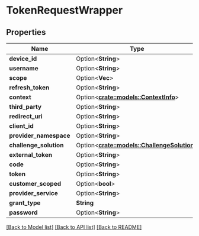 # TokenRequestWrapper

## Properties

Name | Type | Description | Notes
------------ | ------------- | ------------- | -------------
**device_id** | Option<**String**> |  | [optional]
**username** | Option<**String**> |  | [optional]
**scope** | Option<**Vec<String>**> |  | [optional]
**refresh_token** | Option<**String**> |  | [optional]
**context** | Option<[**crate::models::ContextInfo**](ContextInfo.md)> |  | [optional]
**third_party** | Option<**String**> |  | [optional]
**redirect_uri** | Option<**String**> |  | [optional]
**client_id** | Option<**String**> |  | [optional]
**provider_namespace** | Option<**String**> |  | [optional]
**challenge_solution** | Option<[**crate::models::ChallengeSolution**](ChallengeSolution.md)> |  | [optional]
**external_token** | Option<**String**> |  | [optional]
**code** | Option<**String**> |  | [optional]
**token** | Option<**String**> |  | [optional]
**customer_scoped** | Option<**bool**> |  | [optional]
**provider_service** | Option<**String**> |  | [optional]
**grant_type** | **String** |  | 
**password** | Option<**String**> |  | [optional]

[[Back to Model list]](../README.md#documentation-for-models) [[Back to API list]](../README.md#documentation-for-api-endpoints) [[Back to README]](../README.md)


